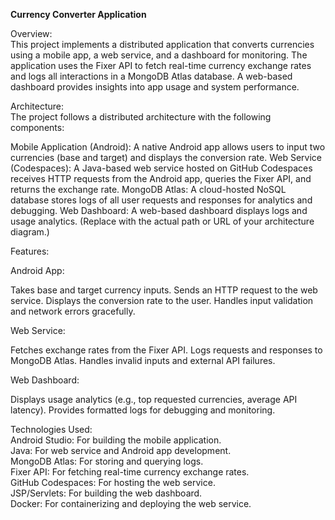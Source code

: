 **Currency Converter Application**

Overview:  
This project implements a distributed application that converts currencies using a mobile app, a web service, and a dashboard for monitoring. The application uses the Fixer API to fetch real-time currency exchange rates and logs all interactions in a MongoDB Atlas database. A web-based dashboard provides insights into app usage and system performance.

Architecture:  
The project follows a distributed architecture with the following components:

Mobile Application (Android): A native Android app allows users to input two currencies (base and target) and displays the conversion rate.
Web Service (Codespaces): A Java-based web service hosted on GitHub Codespaces receives HTTP requests from the Android app, queries the Fixer API, and returns the exchange rate.
MongoDB Atlas: A cloud-hosted NoSQL database stores logs of all user requests and responses for analytics and debugging.
Web Dashboard: A web-based dashboard displays logs and usage analytics.
(Replace with the actual path or URL of your architecture diagram.)

Features:  

Android App:  

Takes base and target currency inputs.
Sends an HTTP request to the web service.
Displays the conversion rate to the user.
Handles input validation and network errors gracefully.

Web Service:  

Fetches exchange rates from the Fixer API.
Logs requests and responses to MongoDB Atlas.
Handles invalid inputs and external API failures.

Web Dashboard:  

Displays usage analytics (e.g., top requested currencies, average API latency).
Provides formatted logs for debugging and monitoring.

Technologies Used:  
Android Studio: For building the mobile application.  
Java: For web service and Android app development.  
MongoDB Atlas: For storing and querying logs.  
Fixer API: For fetching real-time currency exchange rates.  
GitHub Codespaces: For hosting the web service.  
JSP/Servlets: For building the web dashboard.  
Docker: For containerizing and deploying the web service.
